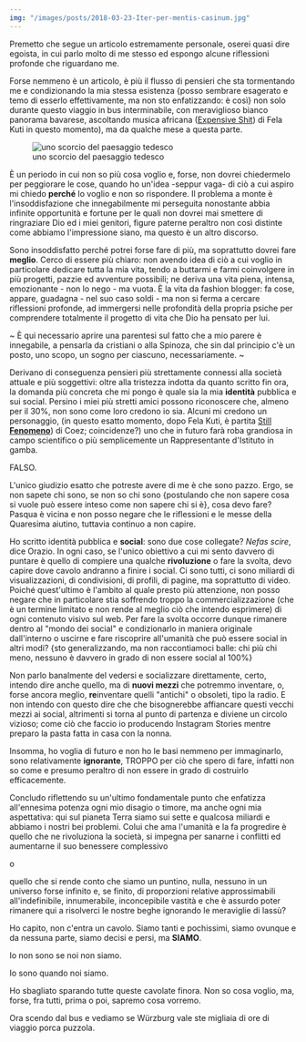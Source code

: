 ```yaml
---
img: "/images/posts/2018-03-23-Iter-per-mentis-casinum.jpg"
---
```

Premetto che segue un articolo estremamente personale, oserei quasi dire egoista, in cui parlo molto di me stesso ed espongo alcune riflessioni profonde che riguardano me.
<!--more-->
Forse nemmeno è un articolo, è più il flusso di pensieri che sta tormentando me e condizionando la mia stessa esistenza {posso sembrare esagerato e temo di esserlo effettivamente, ma non sto enfatizzando: è così} non solo durante questo viaggio in bus interminabile, con meraviglioso bianco panorama bavarese, ascoltando musica africana (<a href="https://youtu.be/bmXvpuseXWU" rel="noopener noreferrer" target="_blank">Expensive Shit</a>) di Fela Kuti in questo momento), ma da qualche mese a questa parte.

<figure><img src="{{ page.img }}" alt="uno scorcio del paesaggio tedesco" /><figcaption>uno scorcio del paesaggio tedesco</figcaption></figure>

È un periodo in cui non so più cosa voglio e, forse, non dovrei chiedermelo per peggiorare le cose, quando ho un'idea -seppur vaga- di ciò a cui aspiro mi chiedo **perché** lo voglio e non so rispondere. Il problema a monte è l'insoddisfazione che innegabilmente mi perseguita nonostante abbia infinite opportunità e fortune per le quali non dovrei mai smettere di ringraziare Dio ed i miei genitori, figure paterne peraltro non così distinte come abbiamo l'impressione siano, ma questo è un altro discorso.

Sono insoddisfatto perché potrei forse fare di più, ma soprattutto dovrei fare **meglio**. Cerco di essere più chiaro: non avendo idea di ciò a cui voglio in particolare dedicare tutta la mia vita, tendo a buttarmi e farmi coinvolgere in più progetti, pazzie ed avventure possibili; ne deriva una vita piena, intensa, emozionante - non lo nego - ma vuota. È la vita da fashion blogger: fa cose, appare, guadagna - nel suo caso soldi - ma non si ferma a cercare riflessioni profonde, ad immergersi nelle profondità della propria psiche per comprendere totalmente il progetto di vita che Dio ha pensato per lui.

~ È qui necessario aprire una parentesi sul fatto che a mio parere è innegabile, a pensarla da cristiani o alla Spinoza, che sin dal principio c'è un posto, uno scopo, un sogno per ciascuno, necessariamente. ~

Derivano di conseguenza pensieri più strettamente connessi alla società attuale e più soggettivi: oltre alla tristezza indotta da quanto scritto fin ora, la domanda più concreta che mi pongo è quale sia la mia **identità** pubblica e sui social. Persino i miei più stretti amici possono riconoscere che, almeno per il 30%, non sono come loro credono io sia. Alcuni mi credono un personaggio, (in questo esatto momento, dopo Fela Kuti, è partita <a href="https://youtu.be/iDbIPQjkcGg" rel="noopener noreferrer" target="_blank">Still **Fenomeno**</a>) di Coez; coincidenze?) uno che in futuro farà roba grandiosa in campo scientifico o più semplicemente un Rappresentante d'Istituto in gamba.

FALSO.

L'unico giudizio esatto che potreste avere di me è che sono pazzo. Ergo, se non sapete chi sono, se non so chi sono {postulando che non sapere cosa si vuole può essere inteso come non sapere chi si è}, cosa devo fare? Pasqua è vicina e non posso negare che le riflessioni e le messe della Quaresima aiutino, tuttavia continuo a non capire.

Ho scritto identità pubblica e **social**: sono due cose collegate? _Nefas scire_, dice Orazio. In ogni caso, se l'unico obiettivo a cui mi sento davvero di puntare è quello di compiere una qualche **rivoluzione** o fare la svolta, devo capire dove cavolo andranno a finire i social. Ci sono tutti, ci sono miliardi di visualizzazioni, di condivisioni, di profili, di pagine, ma soprattutto di video. Poiché quest'ultimo è l'ambito al quale presto più attenzione, non posso negare che in particolare stia soffrendo troppo la commercializzazione (che è un termine limitato e non rende al meglio ciò che intendo esprimere) di ogni contenuto visivo sul web. Per fare la svolta occorre dunque rimanere dentro al "mondo dei social" e condizionarlo in maniera originale dall'interno o uscirne e fare riscoprire all'umanità che può essere social in altri modi? {sto generalizzando, ma non raccontiamoci balle: chi più chi meno, nessuno è davvero in grado di non essere social al 100%}

Non parlo banalmente del vedersi e socializzare direttamente, certo, intendo dire anche quello, ma di **nuovi mezzi** che potremmo inventare, o, forse ancora meglio, **re**inventare quelli "antichi" o obsoleti, tipo la radio. E non intendo con questo dire che che bisognerebbe affiancare questi vecchi mezzi ai social, altrimenti si torna al punto di partenza e diviene un circolo vizioso; come ciò che faccio io producendo Instagram Stories mentre preparo la pasta fatta in casa con la nonna.

Insomma, ho voglia di futuro e non ho le basi nemmeno per immaginarlo, sono relativamente **ignorante**, TROPPO per ciò che spero di fare, infatti non so come e presumo peraltro di non essere in grado di costruirlo efficacemente.

Concludo riflettendo su un'ultimo fondamentale punto che enfatizza all'ennesima potenza ogni mio disagio o timore, ma anche ogni mia aspettativa: qui sul pianeta Terra siamo sui sette e qualcosa miliardi e abbiamo i nostri bei problemi. Colui che ama l'umanità e la fa progredire è quello che ne rivoluziona la società, si impegna per sanarne i conflitti ed aumentarne il suo benessere complessivo

o

quello che si rende conto che siamo un puntino, nulla, nessuno in un universo forse infinito e, se finito, di proporzioni relative approssimabili all'indefinibile, innumerabile, inconcepibile vastità e che è assurdo poter rimanere qui a risolverci le nostre beghe ignorando le meraviglie di lassù?

Ho capito, non c'entra un cavolo. Siamo tanti e pochissimi, siamo ovunque e da nessuna parte, siamo decisi e persi, ma **SIAMO**.

Io non sono se noi non siamo.

Io sono quando noi siamo.

Ho sbagliato sparando tutte queste cavolate finora. Non so cosa voglio, ma, forse, fra tutti, prima o poi, sapremo cosa vorremo.

Ora scendo dal bus e vediamo se Würzburg vale ste migliaia di ore di viaggio porca puzzola.
